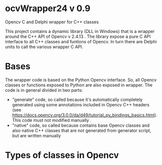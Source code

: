 # ocvWrapper24 v 0.9
Opencv  C and Delphi wrapper for C++ classes

This project contains a dynamic library (DLL in Windows) that is a wrapper
around the C++ API of Opencv v 2.4.13 .
The library expose a pure C API interface to all C++ classes and funtions of Opencv.
In turn there are Delphi units to call the various wrapper C API.

# Bases

The wrapper code is based on the Python Opencv interface. So, all Opencv classes or functions
exposed to Python are also exposed in wrapper.
The code is in general divided in two parts:
- "generate" code, so called because it's automatically completely generated using some annotations
included in Opencv C++ headers (see https://docs.opencv.org/3.0.0/da/d49/tutorial_py_bindings_basics.html). This code must not modified manually .
- "native" code, so called because contains base Opencv classes and also native C++ classes that are not generated
from generator script, but are written manually

# Types of classes in Opencv


